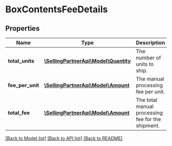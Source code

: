# BoxContentsFeeDetails

## Properties
Name | Type | Description | Notes
------------ | ------------- | ------------- | -------------
**total_units** | [**\SellingPartnerApi\Model\Quantity**](Quantity.md) | The number of units to ship. | [optional] 
**fee_per_unit** | [**\SellingPartnerApi\Model\Amount**](Amount.md) | The manual processing fee per unit. | [optional] 
**total_fee** | [**\SellingPartnerApi\Model\Amount**](Amount.md) | The total manual processing fee for the shipment. | [optional] 

[[Back to Model list]](../README.md#documentation-for-models) [[Back to API list]](../README.md#documentation-for-api-endpoints) [[Back to README]](../README.md)


